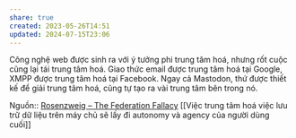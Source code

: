 ```yaml
---
share: true
created: 2023-05-26T14:51
updated: 2024-07-15T23:06
---
```

Công nghệ web được sinh ra với ý tưởng phi trung tâm hoá, nhưng rốt cuộc cũng lại tái trung tâm hoá. Giao thức email được trung tâm hoá tại Google, XMPP được trung tâm hoá tại Facebook. Ngay cả Mastodon, thứ được thiết kế để giải trung tâm hoá, cũng tự tạo ra vài trung tâm bên trong nó.

Nguồn:: [Rosenzweig – The Federation Fallacy](https://rosenzweig.io/blog/the-federation-fallacy.html)
[[Việc trung tâm hoá việc lưu trữ dữ liệu trên máy chủ sẽ lấy đi autonomy và agency của người dùng cuối]]
